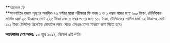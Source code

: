 **আবেদন ফি  
**অনলাইনে ফরম পূরণের অনধিক ৭২ ঘণ্টার মধ্যে পরীক্ষার ফি বাবদ ১ ও ২ নম্বর পদের জন্য ২০০ টাকা, টেলিটকের সার্ভিস চার্জ ২৩ টাকাসহ মোট ২২৩ টাকা এবং ৩ নম্বর পদের জন্য ১০০ টাকা, টেলিটকের সার্ভিস চার্জ ১২ টাকাসহ মোট ১১২ টাকা টেলিটক প্রিপেইড মোবাইল নম্বর থেকে এসএমএসের মাধ্যমে জমা দিতে হবে।

**আবেদনের শেষ সময়:** ২৩ জুন ২০২৪, বিকেল ৫টা পর্যন্ত।
